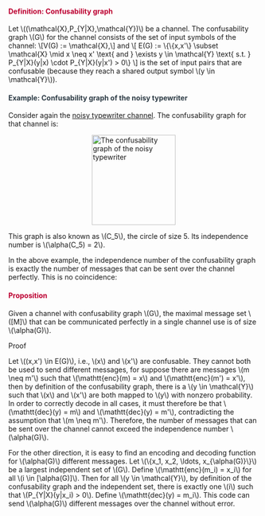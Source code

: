 <div class="content-box pad-box-mini border border-trbl border-round">
<h4 style="color: #bc0031;"><strong>Definition: Confusability graph</strong></h4>
Let \((\mathcal{X},P_{Y|X},\mathcal{Y})\) be a channel. The confusability graph \(G\) for the channel consists of the set of input symbols of the channel: \[V(G) := \mathcal{X},\] and \[ E(G) := \{\{x,x'\} \subset \mathcal{X} \mid x \neq x' \text{ and } \exists y \in \mathcal{Y} \text{ s.t. } P_{Y|X}(y|x) \cdot P_{Y|X}(y|x') &gt; 0\} \] is the set of input pairs that are confusable (because they reach a shared output symbol \(y \in \mathcal{Y}\)).</div>
<div class="content-box pad-box-mini border border-trbl border-round">
<h4 style="color: #2d3b45;"><strong>Example: Confusability graph of the noisy typewriter</strong></h4>
Consider again the <a title="Introduction: Zero-Error Channel Coding" href="https://canvas.uva.nl/courses/2205/pages/introduction-zero-error-channel-coding#noisy" data-api-endpoint="https://canvas.uva.nl/api/v1/courses/2205/pages/introduction-zero-error-channel-coding%23noisy" data-api-returntype="Page">noisy typewriter channel</a>. The confusability graph for that channel is:
<p><img style="display: block; margin-left: auto; margin-right: auto;" src="/img/329559?verifier=ovFz8cyJwFLqufGN4vmcxsk7N38aHuITUYKcaA64" alt="The confusability graph of the noisy typewriter" width="168" height="181" data-api-endpoint="https://canvas.uva.nl/api/v1/courses/2205/files/329559" data-api-returntype="File"></p>
This graph is also known as \(C_5\), the circle of size 5. Its independence number is \(\alpha(C_5) = 2\).</div>
<p>In the above example, the independence number of the confusability graph is exactly the number of messages that can be sent over the channel perfectly. This is no coincidence:</p>
<div class="content-box pad-box-mini border border-trbl border-round">
<h4 style="color: #bc0031;"><strong>Proposition</strong></h4>
Given a channel with confusability graph \(G\), the maximal message set \([M]\) that can be communicated perfectly in a single channel use is of size \(\alpha(G)\).
<p><span class="element_toggler" role="button" aria-controls="group5" aria-label="Toggler" aria-expanded="false"><span class="Button">Proof</span></span></p>
<div id="group5" style="">
<div class="content-box">
<p>Let \((x,x') \in E(G)\), i.e., \(x\) and \(x'\) are confusable. They cannot both be used to send different messages, for suppose there are messages \(m \neq m'\) such that \(\mathtt{enc}(m) = x\) and \(\mathtt{enc}(m') = x'\), then by definition of the confusability graph, there is a \(y \in \mathcal{Y}\) such that \(x\) and \(x'\) are both mapped to \(y\) with nonzero probability. In order to correctly decode in all cases, it must therefore be that \(\mathtt{dec}(y) = m\) and \(\mathtt{dec}(y) = m'\), contradicting the assumption that \(m \neq m'\). Therefore, the number of messages that can be sent over the channel cannot exceed the independence number \(\alpha(G)\).</p>
<p>For the other direction, it is easy to find an encoding and decoding function for \(\alpha(G)\) different messages. Let \(\{x_1, x_2, \ldots, x_{\alpha(G)}\}\) be a largest independent set of \(G\). Define \(\mathtt{enc}(m_i) = x_i\) for all \(i \in [\alpha(G)]\). Then for all \(y \in \mathcal{Y}\), by definition of the confusability graph and the independent set, there is exactly one \(i\) such that \(P_{Y|X}(y|x_i) &gt; 0\). Define \(\mathtt{dec}(y) = m_i\). This code can send \(\alpha(G)\) different messages over the channel without error.</p>
</div>
</div>
</div>